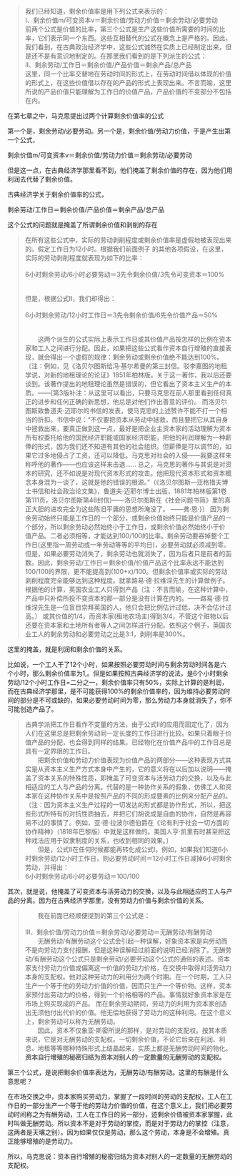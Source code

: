 <blockquote data-pid="JxYBtKnH"> 我们已经知道，剩余价值率是用下列公式来表示的：<br/>I、剩余价值m/可变资本v＝剩余价值/劳动力价值＝剩余劳动/必要劳动<br/>前两个公式是价值的比率，第三个公式是生产这些价值所需要的时间的比率，它们表示同一个东西。这些互相替代的公式在概念上是严格的。因此，我们看到，在古典政治经济学中，这些公式诚然在实质上已经制定出来，但是还不是有意识地制定的。在那里我们看到的是下列派生的公式：<br/>II、剩余劳动/工作日＝剩余价值/产品价值＝剩余产品/总产品<br/>这里，同一个比率交替地在劳动时间的形式上，在劳动时间借以体现的价值的形式上，在这些价值借以存在的产品的形式上表现出来。不言而喻，这里所说的产品价值只能理解为工作日的价值产品，产品价值的不变部分不包括在内。</blockquote><p data-pid="K_Td70UD">在第七章之中，马克思提出过两个计算剩余价值率的公式</p><p data-pid="X1bUlbUZ">第一个是，剩余劳动/必要劳动。另一个是，剩余价值/劳动力价值，于是产生出第一个公式，</p><p data-pid="C1SEweYW">剩余价值m/可变资本v＝剩余价值/劳动力价值＝剩余劳动/必要劳动</p><p data-pid="sb0c7b-W">但是这一点，在古典经济学那里看不到，他们掩盖了剩余价值的存在，因为他们用利润去代替了剩余价值。</p><p data-pid="r9Ep-zg6">古典经济学关于剩余价值率的公式，</p><p data-pid="EOPsnOCq">剩余劳动/工作日＝剩余价值/产品价值＝剩余产品/总产品</p><p data-pid="vVcbFZdf">这个公式的问题就是掩盖了所谓剩余价值和剥削的存在</p><blockquote data-pid="HE8BieOw">在所有这些公式中，实际的劳动剥削程度或剩余价值率是虚假地被表现出来的。假定工作日为12小时。根据我们前面例子 的其他各项假设，在这里，实际的劳动剥削程度就表现为如下的比率：<br/><br/>6小时剩余劳动/6小时必要劳动＝3先令剩余价值/3先令可变资本＝100%<br/><br/><br/>但是，根据公式II，我们却得出：<br/><br/>6小时剩余劳动/12小时工作日＝3先令剩余价值/6先令价值产品＝50%<br/><br/><br/>　　这两个派生的公式实际上表示工作日或其价值产品按怎样的比例在资本家和工人之间进行分配。因此，如果把这些公式看作资本自行增殖的直接表现，就会得出一个虚假的规律：剩余劳动或剩余价值绝不能达到100%。 〔注：例如，见《洛贝尔图斯给冯·基尔希曼的第三封信。驳李嘉图的地租学说，对新的地租理论的论证》1851年柏林版。关于这一著作，我以后还要谈到。该著作提出的地租理论虽然是错误的，但它看出了资本主义生产的本质。——{第3版补注：从这里可以看出，只要马克思在前人那里看到任何真正的进步和任何正确的新思想，他总是对他们作出善意的评价。 而洛贝尔图斯致鲁道夫·迈耶尔的书信的发表，使马克思的上述赞许不能不打一个相当的折扣。书信中说：“不仅要把资本从劳动中拯救，而且要把它从其自身中拯救出来，要真正做到这一点，最好是把企业主资本家的活动理解为资本所有权委托给他的国民经济职能或国家经济职能，把他的利润理解为一种薪俸的形式，因为我们还不知道有其他的社会组织。但薪俸是可以调节的，如果它过多地侵占了工资，还可以降低。马克思对社会的入侵——我要这样来称呼他的著作——也应该这样来击退…… 总之，马克思的著作与其说是对资本的研究，还不如说是对现代资本形式的攻击。他把现代资本形式和资本概念本身混为一谈了，这就是他的错误的根源。”（《洛贝尔图斯—亚格措夫博士书信和社会政治论文集》，鲁道夫·迈耶尔博士出版，1881年柏林版第1卷第111页，洛贝尔图斯第48封信)——洛贝尔图斯在《社会问题书简》里的真正大胆的进攻完全为这些陈旧平庸的思想所淹没了。 ——弗·恩·}〕 因为剩余劳动始终只能是工作日的一个部分，或剩余价值始终只能是价值产品的一个部分，所以剩余劳动必然始终小于工作日，或剩余价值必然始终小于价 值产品。二者必须相等，才能达到100/100的比率。剩余劳动要吞掉整个工作日(这里指一周劳动或一年劳动等等的平均日)，必要劳动就必须减到零。但是，如果必要劳动消失了，剩余劳动也就消失了，因为后者只是前者的函数。因此，剩余劳动/工作日＝剩余价值/价值产品这个比率永远不能达到100/100的界限，更不能提高到(100+x)/100。但剩余价值率或实际的劳动剥削程度完全能够达到这种程度。就拿路易·德·拉维涅先生的计算做例子。根据他的计算，英国农业工人只得到产品〔注：不言而喻，在这种计算中，产品中只补偿所投不变资本的那一部分是没有计算在内的。——路易·德·拉维涅先生是一位盲目崇拜英国的人，他只会把比例估计过低，决不会估计过高。〕 或其价值的1/4，而资本家(租地农场主)得到3/4，不管这个赃物以后还要在资本家和土地所有者等人之间怎样进行分配。依照这个例子，英国农业工人的剩余劳动和必要劳动之比是3:1，剥削率是300%。</blockquote><p data-pid="Vvhm_vAN">这里的掩盖，就是利润和剩余价值的关系。</p><p data-pid="xKeki_xl">比如说，一个工人干了12个小时，如果按照必要劳动时间与剩余劳动时间各是六个小时，那么剩余价值率为1,。但是如果按照古典经济学的说法，是6个小时剩余劳动/12个小时工作日=二分之一，剩余价值率只有50%，实际上计算的是利润，而在古典经济学那里，是不可能获得100%的剩余价值率的，因为维持必要劳动时间的部分是不可或缺的，如果必要劳动时间为零，那么劳动力本身就消失了，你不可能创造产品了。</p><blockquote data-pid="2td_k8JV"> 古典学派把工作日看作不变量的方法，由于公式II的应用而固定化了，因为人们在这里总是把剩余劳动同一定长度的工作日进行比较。如果只着眼于价值产品的分配，也会得到同样的结果。已经物化在价值产品中的工作日总是具有一定界限的工作日。<br/>　　把剩余价值和劳动力价值表现为价值产品的两部分——这种表现方式其实是从资本主义生产方式本身中产生的，它的意义将在以后加以说明——掩盖了资本关系的特殊性质，即掩盖了可变资本与活劳动力的交换，以及与此相适应的工人与产品的分离。代替的是一种协作关系的假象，仿佛工人和资本家在这种协作关系中是按照产品的不同的形成要素的比例来分配产品的。〔注：因为资本主义生产过程的一切发达的形式都是协作形式，所以，把这些形式所特有的对抗性质抽去，并把它们胡说成是自由的协作，自然是再容易不过的事情了。例如，亚·德·拉波尔德伯爵在《论有利于社会一切方面的协作精神》（1818年巴黎版）中就是这样做的。美国人亨·凯里有时甚至把这种戏法应用于奴隶制度的关系，也收到相同的效果。〕<br/>　　但是，公式II在任何时候都能再转化成公式I。例如，如果我们知道6小时剩余劳动/12小时工作日，则必要劳动时间＝12小时工作日减掉6小时剩余劳动，并得出：<br/>6小时剩余劳动/6小时必要劳动＝100/100</blockquote><p data-pid="Rv2xSfIj">其次，就是说，他掩盖了可变资本与活劳动力的交换，以及与此相适应的工人与产品的分离。因为在古典经济学那里，没有劳动力价值与剩余价值的关系。</p><blockquote data-pid="icGfpJYO">　　我在前面已经顺便提到的第三个公式是：<br/><br/>III、剩余价值/劳动力价值＝剩余劳动/必要劳动＝无酬劳动/有酬劳动<br/>　　无酬劳动/有酬劳动这个公式会引起一种误解，好象资本家是向劳动而不是向劳动力支付报酬，但是这种误解经过前面的说明已经消除了。无酬劳动/有酬劳动这个公式只是剩余劳动/必要劳动这个公式的通俗的表述。资本家支付劳动力价值或偏离这一价值的劳动力价格，在交换中取得对活劳动力本身的支配权。他对这种劳动力的利用分为两个时期。在一个时期，工人只生产一个等于他的劳动力价值的价值，因而只生产一个等价物。这样，资本家预付出劳动力的价格，得到一个价格相等的产品。事情就好象资本家是在市场上购买现成的产品。 而在剩余劳动期间，劳动力的利用为资本家创造出无须他付出代价的价值。他无偿地获得了劳动力的这种利用。在这个意义上，剩余劳动可以称为无酬劳动。<br/>　　因此，资本不仅象亚·斯密所说的那样，是对劳动的支配权。按其本质来说，它是对无酬劳动的支配权。一切剩余价值，不论它后来在利润、利息、地租等等哪种特殊形式上结晶起来，实质上都是无酬劳动时间的物化。<b>资本自行增殖的秘密归结为资本对别人的一定数量的无酬劳动的支配权。</b></blockquote><p data-pid="fx2_Hw2Y">第三个公式，是说把剩余价值率表达为，无酬劳动/有酬劳动。这里的有酬是什么意思呢？</p><p data-pid="khlyDbyO">在市场交换之中，资本家购买劳动力，掌握了一段时间的劳动的支配权，工人在工作日的一部分生产一个等于他的劳动力价值的价值，在这个意义上，我们把必要劳动时间称之为有酬劳动，工人在工作日的另一部分，迹剩余价值被资本家掌握，此时叫做无酬劳动。所以资本不是对于劳动的掌控，而是对于劳动力的掌控（注意，这两者是天壤之别）。因为如果仅仅是劳动，那么这个劳动，本身是不会增殖。真正能够增殖的是劳动力。</p><p data-pid="IXSHJs7N">所以，马克思说：资本自行增殖的秘密归结为资本对别人的一定数量的无酬劳动的支配权。</p><p></p>